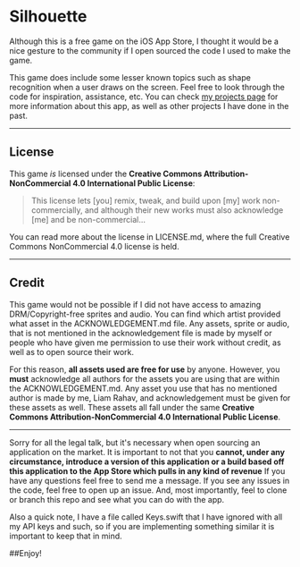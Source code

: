 Silhouette
==========

Although this is a free game on the iOS App Store, I thought it would be a nice gesture to the community if I open sourced the code I used to make the game.

This game does include some lesser known topics such as shape recognition when a user draws on the screen. Feel free to look through the code for inspiration, assistance, etc. You can check [my projects page](http://liamrahav.me/projects) for more information about this app, as well as other projects I have done in the past.

--------------------------------------

License
-------

This game _is_ licensed under the **Creative Commons Attribution-NonCommercial 4.0 International Public License**:

> This license lets [you] remix, tweak, and build upon [my] work non-commercially, and although their new works must also acknowledge [me] and be non-commercial...

You can read more about the license in LICENSE.md, where the full Creative Commons NonCommercial 4.0 license is held.

------------------------------------------------

Credit
------

This game would not be possible if I did not have access to amazing DRM/Copyright-free sprites and audio. You can find which artist provided what asset in the ACKNOWLEDGEMENT.md file. Any assets, sprite or audio, that is not mentioned in the acknowledgement file is made by myself or people who have given me permission to use their work without credit, as well as to open source their work. 

For this reason, **all assets used are free for use** by anyone. However, you **must** acknowledge all authors for the assets you are using that are within the ACKNOWLEDGEMENT.md. Any asset you use that has no mentioned author is made by me, Liam Rahav, and acknowledgement must be given for these assets as well. These assets all fall under the same **Creative Commons Attribution-NonCommercial 4.0 International Public License**.

-------------------------

Sorry for all the legal talk, but it's necessary when open sourcing an application on the market. It is important to not that you **cannot, under any circumstance, introduce a version of this application or a build based off this application  to the App Store which pulls in any kind of revenue** If you have any questions feel free to send me a message. If you see any issues in the code, feel free to open up an issue. And, most importantly, feel to clone or branch this repo and see what you can do with the app. 

Also a quick note, I have a file called Keys.swift that I have ignored with all my API keys and such, so if you are implementing something similar it is important to keep that in mind.

##Enjoy!

